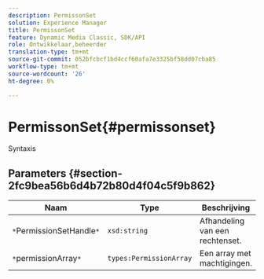 ```yaml
---
description: PermissonSet
solution: Experience Manager
title: PermissonSet
feature: Dynamic Media Classic, SDK/API
role: Ontwikkelaar,beheerder
translation-type: tm+mt
source-git-commit: 052bfcbcf1bd4ccf60afa7e3325bf58dd07cba85
workflow-type: tm+mt
source-wordcount: '26'
ht-degree: 0%

---
```



# PermissonSet{#permissonset}

Syntaxis

## Parameters {#section-2fc9bea56b6d4b72b80d4f04c5f9b862}

| Naam | Type | Beschrijving |
|---|---|---|
| `*`PermissionSetHandle`*` | `xsd:string` | Afhandeling van een rechtenset. |
| `*`permissionArray`*` | `types:PermissionArray` | Een array met machtigingen. |

